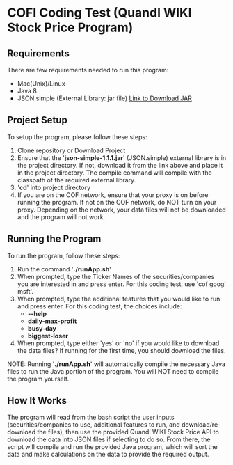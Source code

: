# COFI Coding Test (Quandl WIKI Stock Price Program)

## Requirements
There are few requirements needed to run this program:

* Mac(Unix)/Linux
* Java 8
* JSON.simple (External Library: jar file) [Link to Download JAR](https://mvnrepository.com/artifact/com.googlecode.json-simple/json-simple/1.1.1)

## Project Setup
To setup the program, please follow these steps:

1. Clone repository or Download Project
2. Ensure that the '**json-simple-1.1.1.jar**' (JSON.simple) external library is in the project directory. If not, download it from the link above and place it in the project directory. The compile command will compile with the classpath of the required external library.
3. '**cd**' into project directory
4. If you are on the COF network, ensure that your proxy is on before running the program. If not on the COF network, do NOT turn on your proxy. Depending on the network, your data files will not be downloaded and the program will not work. 

## Running the Program
To run the program, follow these steps:
 
1. Run the command '**./runApp.sh**'
2. When prompted, type the Ticker Names of the securities/companies you are interested in and press enter. For this coding test, use 'cof googl msft'.
3. When prompted, type the additional features that you would like to run and press enter. For this coding test, the choices include:
   * **--help**
   * **daily-max-profit**
   * **busy-day**
   * **biggest-loser**
4. When prompted, type either 'yes' or 'no' if you would like to download the data files? If running for the first time, you should download the files.
   
NOTE: Running '**./runApp.sh**' will automatically compile the necessary Java files to run the Java portion of the program. You will NOT need to compile the program yourself.
   
## How It Works
The program will read from the bash script the user inputs (securities/companies to use, additional features to run, and download/re-download the files), then use the provided Quandl WIKI Stock Price API to download the data into JSON files if selecting to do so. From there, the script will compile and run the provided Java program, which will sort the data and make calculations on the data to provide the required output. 

